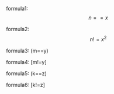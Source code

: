 <script type="text/javascript" async src="https://cdn.mathjax.org/mathjax/latest/MathJax.js?config=TeX-MML-AM_CHTML"> </script>
formula1: $$n==x$$

formula2: $$n!=x^{2}$$

formula3: (m==y)

formula4: [m!=y]

formula5: \(k==z\)

formula6: \[k!=z\]